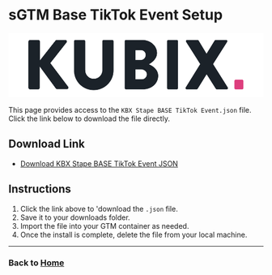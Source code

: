 # sGTM Base TikTok Event Setup
![](https://raw.githubusercontent.com/kyle-williams-kubix/GTM-containers/refs/heads/main/Assets/Logos/Banner.png)

This page provides access to the `KBX Stape BASE TikTok Event.json` file. Click the link below to download the file directly.

## Download Link

- [Download KBX Stape BASE TikTok Event JSON](https://github.com/kyle-williams-kubix/GTM-containers/blob/d9ea799be5c36470a6b378f6f4ec800f029882f9/Marketing%20Tags/TikTok/KBX%20Stape%20BASE%20TikTok%20Event.json)
## Instructions

1. Click the link above to 'download the `.json` file.
2. Save it to your downloads folder.
3. Import the file into your GTM container as needed. 
4. Once the install is complete, delete the file from your local machine.

---
### Back to [Home](https://kyle-williams-kubix.github.io/GTM-containers/)

